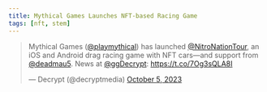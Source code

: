 ```yaml
---
title: Mythical Games Launches NFT-based Racing Game
tags: [nft, stem]
---
```


<blockquote class="twitter-tweet"><p lang="en" dir="ltr">Mythical Games (<a href="https://twitter.com/playmythical?ref_src=twsrc%5Etfw">@playmythical</a>) has launched <a href="https://twitter.com/NitroNationTour?ref_src=twsrc%5Etfw">@NitroNationTour</a>, an iOS and Android drag racing game with NFT cars—and support from <a href="https://twitter.com/deadmau5?ref_src=twsrc%5Etfw">@deadmau5</a>. News at <a href="https://twitter.com/ggDecrypt?ref_src=twsrc%5Etfw">@ggDecrypt</a>: <a href="https://t.co/7Og3sQLA8I">https://t.co/7Og3sQLA8I</a></p>&mdash; Decrypt (@decryptmedia) <a href="https://twitter.com/decryptmedia/status/1710038442837524641?ref_src=twsrc%5Etfw">October 5, 2023</a></blockquote> <script async src="https://platform.twitter.com/widgets.js" charset="utf-8"></script>
